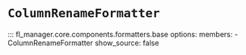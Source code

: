 # `ColumnRenameFormatter`

::: fl_manager.core.components.formatters.base
    options:
      members:
      - ColumnRenameFormatter
      show_source: false
